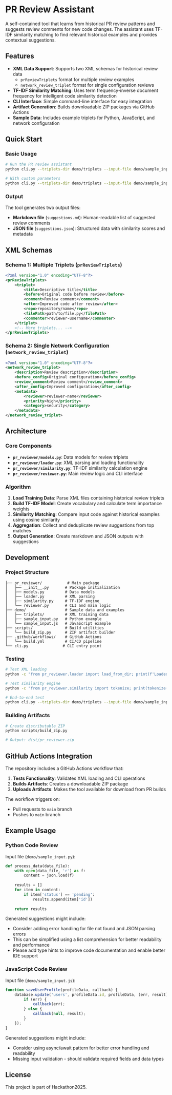 # PR Review Assistant

A self-contained tool that learns from historical PR review patterns and suggests review comments for new code changes. The assistant uses TF-IDF similarity matching to find relevant historical examples and provides contextual suggestions.

## Features

- **XML Data Support**: Supports two XML schemas for historical review data
  - `prReviewTriplets` format for multiple review examples
  - `network_review_triplet` format for single configuration reviews
- **TF-IDF Similarity Matching**: Uses term frequency-inverse document frequency for intelligent code similarity detection
- **CLI Interface**: Simple command-line interface for easy integration
- **Artifact Generation**: Builds downloadable ZIP packages via GitHub Actions
- **Sample Data**: Includes example triplets for Python, JavaScript, and network configuration

## Quick Start

### Basic Usage

```bash
# Run the PR review assistant
python cli.py --triplets-dir demo/triplets --input-file demo/sample_input.py --out suggestions.md

# With custom parameters
python cli.py --triplets-dir demo/triplets --input-file demo/sample_input.js --top-k 3 --out js_suggestions.md
```

### Output

The tool generates two output files:
- **Markdown file** (`suggestions.md`): Human-readable list of suggested review comments
- **JSON file** (`suggestions.json`): Structured data with similarity scores and metadata

## XML Schemas

### Schema 1: Multiple Triplets (`prReviewTriplets`)

```xml
<?xml version="1.0" encoding="UTF-8"?>
<prReviewTriplets>
    <triplet>
        <title>Descriptive title</title>
        <before>Original code before review</before>
        <comment>Review comment</comment>
        <after>Improved code after review</after>
        <repo>repository/name</repo>
        <filePath>path/to/file.py</filePath>
        <commenter>reviewer-username</commenter>
    </triplet>
    <!-- More triplets... -->
</prReviewTriplets>
```

### Schema 2: Single Network Configuration (`network_review_triplet`)

```xml
<?xml version="1.0" encoding="UTF-8"?>
<network_review_triplet>
    <description>Review description</description>
    <before_config>Original configuration</before_config>
    <review_comment>Review comment</review_comment>
    <after_config>Improved configuration</after_config>
    <metadata>
        <reviewer>reviewer-name</reviewer>
        <priority>high</priority>
        <category>security</category>
    </metadata>
</network_review_triplet>
```

## Architecture

### Core Components

- **`pr_reviewer/models.py`**: Data models for review triplets
- **`pr_reviewer/loader.py`**: XML parsing and loading functionality
- **`pr_reviewer/similarity.py`**: TF-IDF similarity calculation engine
- **`pr_reviewer/reviewer.py`**: Main review logic and CLI interface

### Algorithm

1. **Load Training Data**: Parse XML files containing historical review triplets
2. **Build TF-IDF Model**: Create vocabulary and calculate term importance weights
3. **Similarity Matching**: Compare input code against historical examples using cosine similarity
4. **Aggregation**: Collect and deduplicate review suggestions from top matches
5. **Output Generation**: Create markdown and JSON outputs with suggestions

## Development

### Project Structure

```
├── pr_reviewer/           # Main package
│   ├── __init__.py       # Package initialization
│   ├── models.py         # Data models
│   ├── loader.py         # XML parsing
│   ├── similarity.py     # TF-IDF engine
│   └── reviewer.py       # CLI and main logic
├── demo/                 # Sample data and examples
│   ├── triplets/         # XML training data
│   ├── sample_input.py   # Python example
│   └── sample_input.js   # JavaScript example
├── scripts/              # Build utilities
│   └── build_zip.py      # ZIP artifact builder
├── .github/workflows/    # GitHub Actions
│   └── build.yml         # CI/CD pipeline
└── cli.py               # CLI entry point
```

### Testing

```bash
# Test XML loading
python -c "from pr_reviewer.loader import load_from_dir; print(f'Loaded {len(load_from_dir(\"demo/triplets\"))} triplets')"

# Test similarity engine
python -c "from pr_reviewer.similarity import tokenize; print(tokenize('def hello_world(): pass'))"

# End-to-end test
python cli.py --triplets-dir demo/triplets --input-file demo/sample_input.py
```

### Building Artifacts

```bash
# Create distributable ZIP
python scripts/build_zip.py

# Output: dist/pr_reviewer.zip
```

## GitHub Actions Integration

The repository includes a GitHub Actions workflow that:

1. **Tests Functionality**: Validates XML loading and CLI operations
2. **Builds Artifacts**: Creates a downloadable ZIP package
3. **Uploads Artifacts**: Makes the tool available for download from PR builds

The workflow triggers on:
- Pull requests to `main` branch
- Pushes to `main` branch

## Example Usage

### Python Code Review

Input file (`demo/sample_input.py`):
```python
def process_data(data_file):
    with open(data_file, 'r') as f:
        content = json.load(f)
    
    results = []
    for item in content:
        if item['status'] == 'pending':
            results.append(item['id'])
    
    return results
```

Generated suggestions might include:
- Consider adding error handling for file not found and JSON parsing errors
- This can be simplified using a list comprehension for better readability and performance
- Please add type hints to improve code documentation and enable better IDE support

### JavaScript Code Review

Input file (`demo/sample_input.js`):
```javascript
function saveUserProfile(profileData, callback) {
    database.update('users', profileData.id, profileData, (err, result) => {
        if (err) {
            callback(err);
        } else {
            callback(null, result);
        }
    });
}
```

Generated suggestions might include:
- Consider using async/await pattern for better error handling and readability
- Missing input validation - should validate required fields and data types

## License

This project is part of Hackathon2025.

